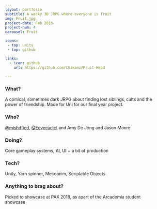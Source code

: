 ```yaml
---
layout: portfolio
subtitle: A wacky 3D JRPG where everyone is fruit
img: Fruit.jpg
project-date: Feb 2018
project-num: 4
carousel: Fruit

icons:
 - top: unity 
 - top: github

links:
  - icon: github
    url: https://github.com/Chikanz/Fruit-Head
 
---
```


### What?
A comical, sometimes dark JRPG about finding lost siblings, cults and the power of friendship. Made for Uni for our final year project.

### Who?
[@mishdfied](https://twitter.com/mishdfied), [@Eeveeadict](https://twitter.com/Eeveeadict) and Amy De Jong and Jason Moore

### Doing?
Core gameplay systems, AI, UI + a bit of production

### Tech?
Unity, Yarn spinner, Meccanim, Scriptable Objects 

### Anything to brag about?
Picked to showcase at PAX 2018, as apart of the Arcademia student showcase

